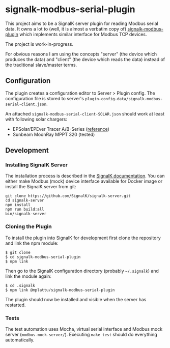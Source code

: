 # signalk-modbus-serial-plugin

This project aims to be a SignalK server plugin for reading Modbus serial data.
It owns a lot to (well, it is almost a verbatim copy of)
[signalk-modbus-plugin](https://github.com/codekilo/signalk-modbus-plugin)
which implements similar interface for Modbus TCP devices.

The project is work-in-progress.

For obvious reasons I am using the concepts "server" (the device which produces
the data) and "client" (the device which reads the data) instead of the traditional
slave/master terms.

## Configuration

The plugin creates a configuration editor to Server > Plugin config. The configuration
file is stored to server's `plugin-config-data/signalk-modbus-serial-client.json`.

An attached `signalk-modbus-serial-client-SOLAR.json` should work at least with
following solar chargers:
 * EPSolar/EPEver Tracer A/B-Series ([reference](https://github.com/tekk/Tracer-RS485-Modbus-Blynk-V2))
 * Sunbeam MoonRay MPPT 320 (tested)
 
## Development

### Installing SignalK Server

The installation process is described in the
[SignalK documentation](https://github.com/SignalK/signalk-server). You can either
make Modbus (mock) device interface available for Docker image or install the SignalK
server from git:

```
git clone https://github.com/SignalK/signalk-server.git
cd signalk-server
npm install
npm run build:all
bin/signalk-server
```

### Cloning the Plugin

To install the plugin into SignalK for development first clone the repository and link the npm module:

```
$ git clone
$ cd signalk-modbus-serial-plugin
$ npm link
```

Then go to the SignalK configuration directory (probably `~/.signalk`)  and link the module again:

```
$ cd .signalk
$ npm link @mplattu/signalk-modbus-serial-plugin
```

The plugin should now be installed and visible when the server has restarted.

### Tests

The test automation uses Mocha, virtual serial interface and Modbus mock server
(`modbus-mock-server/`). Executing `make test` should do everything automatically.

